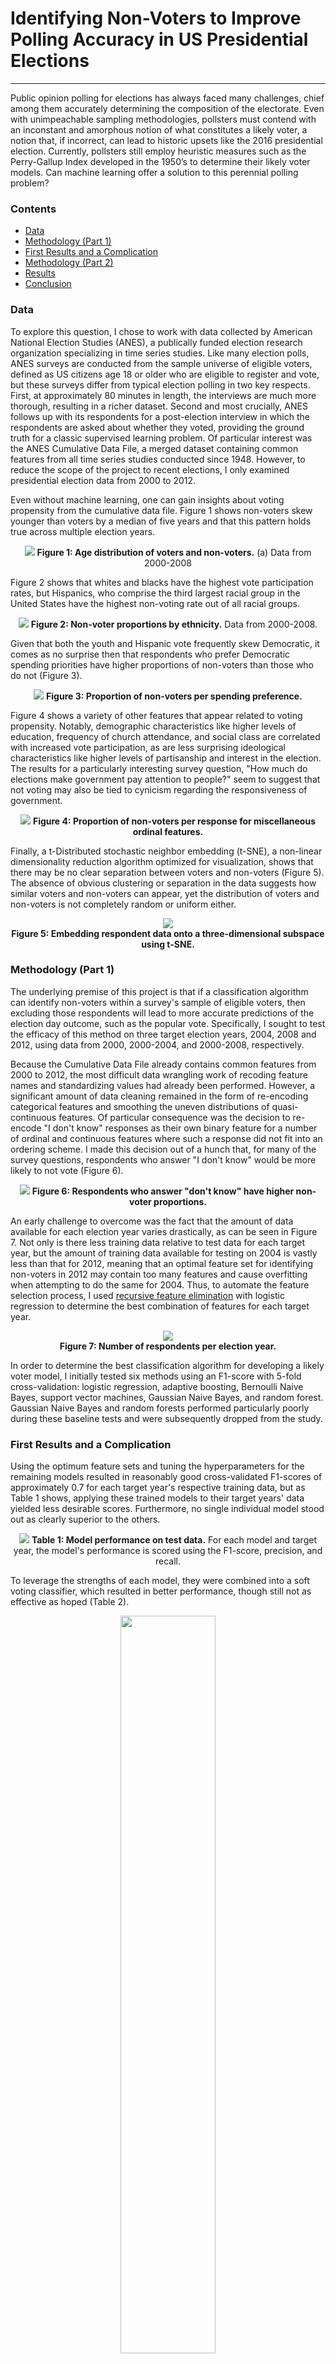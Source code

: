 # Identifying Non-Voters to Improve Polling Accuracy in US Presidential Elections
---
Public opinion polling for elections has always faced many challenges, chief among them accurately determining the composition of the electorate. Even with unimpeachable sampling methodologies, pollsters must contend with an inconstant and amorphous notion of what constitutes a likely voter, a notion that, if incorrect, can lead to historic upsets like the 2016 presidential election. Currently, pollsters still employ heuristic measures such as the Perry-Gallup Index developed in the 1950’s to determine their likely voter models. Can machine learning offer a solution to this perennial polling problem?

### Contents

- [Data](#data)
- [Methodology (Part 1)](#methodology-part-1)
- [First Results and a Complication](#first-results-and-a-complication)
- [Methodology (Part 2)](#methodology-part-2)
- [Results](#results)
- [Conclusion](#conclusion)

### Data
To explore this question, I chose to work with data collected by American National Election Studies (ANES), a publically funded election research organization specializing in time series studies. Like many election polls, ANES surveys are conducted from the sample universe of eligible voters, defined as US citizens age 18 or older who are eligible to register and vote, but these surveys differ from typical election polling in two key respects. First, at approximately 80 minutes in length, the interviews are much more thorough, resulting in a richer dataset. Second and most crucially, ANES follows up with its respondents for a post-election interview in which the respondents are asked about whether they voted, providing the ground truth for a classic supervised learning problem. Of particular interest was the ANES Cumulative Data File, a merged dataset containing common features from all time series studies conducted since 1948. However, to reduce the scope of the project to recent elections, I only examined presidential election data from 2000 to 2012.

Even without machine learning, one can gain insights about voting propensity from the cumulative data file. Figure 1 shows non-voters skew younger than voters by a median of five years and that this pattern holds true across multiple election years.

<p align='center'>
  <img src='project-report/images/age.png'>
  <b>Figure 1: Age distribution of voters and non-voters.</b>
                (a) Data from 2000-2008
</p>

Figure 2 shows that whites and blacks have the highest vote participation rates, but Hispanics, who comprise the third largest racial group in the United States have the highest non-voting rate out of all racial groups.

<p align='center'>
  <img src='project-report/images/categorical_race.png'>
  <b>Figure 2: Non-voter proportions by ethnicity.</b>
                Data from 2000-2008.
</p>

Given that both the youth and Hispanic vote frequently skew Democratic, it comes as no surprise then that respondents who prefer Democratic spending priorities have higher proportions of non-voters than those who do not (Figure 3).

<p align='center'>
  <img src='project-report/images/ordinal_spending.png'>
  <b>Figure 3: Proportion of non-voters per spending preference.</b>
</p>

Figure 4 shows a variety of other features that appear related to voting propensity. Notably, demographic characteristics like higher levels of education, frequency of church attendance, and social class are correlated with increased vote participation, as are less surprising ideological characteristics like higher levels of partisanship and interest in the election. The results for a particularly interesting survey question, "How much do elections make government pay attention to people?" seem to suggest that not voting may also be tied to cynicism regarding the responsiveness of government.

<p align='center'>
  <img src='project-report/images/ordinal_other.png'>
  <b>Figure 4: Proportion of non-voters per response for miscellaneous ordinal features.</b>
</p>

Finally, a t-Distributed stochastic neighbor embedding (t-SNE), a non-linear dimensionality reduction algorithm optimized for visualization, shows that there may be no clear separation between voters and non-voters (Figure 5). The absence of obvious clustering or separation in the data suggests how similar voters and non-voters can appear, yet the distribution of voters and non-voters is not completely random or uniform either.

<p align='center'>
  <img src='project-report/images/tsne.png'>
  <br/>
  <b>Figure 5: Embedding respondent data onto a three-dimensional subspace using t-SNE.</b>
</p>

### Methodology (Part 1)
The underlying premise of this project is that if a classification algorithm can identify non-voters within a survey's sample of eligible voters, then excluding those respondents will lead to more accurate predictions of the election day outcome, such as the popular vote. Specifically, I sought to test the efficacy of this method on three target election years, 2004, 2008 and 2012, using data from 2000, 2000-2004, and 2000-2008, respectively.

Because the Cumulative Data File already contains common features from 2000 to 2012, the most difficult data wrangling work of recoding feature names and standardizing values had already been performed. However, a significant amount of data cleaning remained in the form of re-encoding categorical features and smoothing the uneven distributions of quasi-continuous features. Of particular consequence was the decision to re-encode "I don't know" responses as their own binary feature for a number of ordinal and continuous features where such a response did not fit into an ordering scheme. I made this decision out of a hunch that, for many of the survey questions, respondents who answer "I don't know" would be more likely to not vote (Figure 6).

<p align='center'>
  <img src='project-report/images/ordinal_dk.png'>
  <b>Figure 6: Respondents who answer "don't know" have higher non-voter proportions.</b>
</p>

An early challenge to overcome was the fact that the amount of data available for each election year varies drastically, as can be seen in Figure 7. Not only is there less training data relative to test data for each target year, but the amount of training data available for testing on 2004 is vastly less than that for 2012, meaning that an optimal feature set for identifying non-voters in 2012 may contain too many features and cause overfitting when attempting to do the same for 2004. Thus, to automate the feature selection process, I used [recursive feature elimination](http://scikit-learn.org/stable/modules/generated/sklearn.feature_selection.RFECV.html) with logistic regression to determine the best combination of features for each target year.

<p align='center'>
    <img src='project-report/images/num_respondents_by_year.png'>
    <br/>
    <b>Figure 7: Number of respondents per election year.</b>
</p>

In order to determine the best classification algorithm for developing a likely voter model, I initially tested six methods using an F1-score with 5-fold cross-validation: logistic regression, adaptive boosting, Bernoulli Naive Bayes, support vector machines, Gaussian Naive Bayes, and random forest. Gaussian Naive Bayes and random forests performed particularly poorly during these baseline tests and were subsequently dropped from the study.

### First Results and a Complication

Using the optimum feature sets and tuning the hyperparameters for the remaining models resulted in reasonably good cross-validated F1-scores of approximately 0.7 for each target year's respective training data, but as Table 1 shows, applying these trained models to their target years' data yielded less desirable scores. Furthermore, no single individual model stood out as clearly superior to the others.

<p align='center'>
    <img src='project-report/images/table_1.png'>
    <b>Table 1: Model performance on test data.</b>
    For each model and target year, the model's performance is scored using the F1-score, precision, and recall.
</p>

To leverage the strengths of each model, they were combined into a soft voting classifier, which resulted in better performance, though still not as effective as hoped (Table 2).

<p align='center'>
    <img src='project-report/images/table_2.png' width='55%'>
    <br/>
    <b>Table 2: Soft voting classifier performance on training and test data.</b>
    For each target the year, the training data consists of all respondents from previous years no earlier than 2000.
</p>

In assessing why the models did not perform better in classifying non-voters and voters, I discovered that the ground truth of the ANES surveys may in fact be unreliable. Figure 8 shows that the voter turnout as measured by the ANES is consistently almost 0.2 higher than that measured by the well-respected [United States Election Project](http://www.electproject.org/national-1789-present), suggesting that ANES voter turnout data is severely inflated and likely a result of [social desirability bias](https://en.wikipedia.org/wiki/Social_desirability_bias). This means that a significant proportion of respondents likely claimed to have voted despite not voting, and therefore it would come as no surprise that any model attempting to classify respondents by vote participation would struggle to do so accurately.

<p align='center'>
    <img src='project-report/images/voter_turnout.png'>
    <br/>
    <b>Figure 8: Voter turnout data differs by source.</b>
    According to the United States Elections Project, between 0.54 and 0.62 of the VEP has participated in national elections from 2000 to 2008. However, according to ANES, this range is from 0.72 to 0.78.
</p>

### Methodology (Part 2)
Although the ANES survey's ground truth of whether respondents voted may be unreliable, it is only the case for one class of categories. That is, I expected a respondent claiming to have voted despite not voting to be far more common than a respondent claiming to have not voted despite actually voting. Furthermore, a respondent who voted despite claiming no intention to vote would have no recorded candidate preference and could not be included in a survey-based prediction. Thus, I assumed the ground truth for those respondents labeled as non-voters to be reliable even if the same could not be said for those labeled as voters.

Because of this assumption, I rigged the models to aggressively identify as many non-voters as they could even if it resulted in a far greater likelihood of classifying voters as non-voters (within reasonable limits); after all, they may only be professed voters. If we consider non-voters as positive cases and voters as negative cases, this meant developing a model with a high recall, which was obtained by lowering the threshold for a positive classification. That is, if the probability that a respondent is a non-voter (as determined by the model's algorithm) was above a certain threshold, that respondent would be classified as a non-voter. Thus, a lower threshold meant more respondents classified as non-voters, resulting in an increase in both true and false positives.

After a model was trained from the target year's corresponding training data, its classification threshold was optimized to predict on the training data with a recall of 0.8, and the model was applied to the target year's data to generate vote/non-vote predictions. Admittedly, I chose the recall value of 0.8 arbitrarily, but it was based on the following intuition: requiring a model to correctly classify all positive cases (resulting in a recall of 1.0) would require a threshold so low as to be meaningless, yet a model with too low a recall would not have an inclusive enough picture of what constitutes a potential non-voter.

Conceptually, lowering the threshold to increase recall is akin to instructing the model to broaden its search for non-voters. The higher the resulting recall, the more complete a model's picture of what a non-voter looks like. With this broader picture, the model also identifies as non-voters those respondents who claim to have voted but display traits far too similar to those who have not. In this way, the model accounts for the suspiciously high proportion of respondents claiming to have voted.

### Results

Because the soft voting classifers yielded the best F1-scores for each target year's respective training data, they were used to generate vote/non-vote classifications in the model-based prediction. Figure 9 shows that the survey-based predictions using ANES data consistently overestimated the proportion of votes for the Democratic and third party candidates while underestimating that of the Republican candidate. By correcting down the share of votes for the Democratic and third party candidate and correcting up that for the Republican candidate, the model-based method consistently produced more accurate predictions.

<p align='center'>
    <img src='project-report/images/survey_model_error.png'>
    <b>Figure 9: Actual and predicted popular vote results and corresponding errors.</b>
    The left plots show the proportion of voters that voted for each presidential candidate according to actual popular vote data, a survey-based prediction, and a model-based prediction. The right plots show the errors of the two predictive methods measured against the actual popular vote.
</p>

That the model-based prediction lowers the Democratic candidate's vote share while raising that of the Republican candidate's strongly suggests that respondents who prefer the Democratic candidate have a lower voting propensity and reinforces earlier findings showing that non-voters tend to favor Democratic spending priorities. In fact, Figure 4 shows that self-identified Democrats have a non-voting rate of 4% more than Republicans, unsurprising given that major components of the Democratic coalition, such as young adults, non-religous adults, and non-black minorities, are characterized by low vote participation. I expected non-voters to skew less Democratic in elections where the Democratic won the presidency, but based on the model's corrective tendencies, this behavior appears to have remained the same in 2008 and 2012 when Barack Obama, the Democratic candidate, won both presidential elections.

Oftentimes correctly predicting the margin by which one candidate leads another is more important than predicting absolute proportions, and here the model-based predictions were also consistently more accurate than survey-based predictions (Figure 10). In particular, a survey-based prediction using the ANES data would have projected a narrow popular vote win for Democratic presidential candidate John Kerry in the 2004 election, and in fact most polls leading up to election day were projecting a similar result. However, filtering out predicted non-voters resulted in a model-based prediction that correctly projected a popular vote win for President George W. Bush, the Republican incumbent at the time.

<p align='center'>
    <img src='project-report/images/margin.png'>
    <br/>
    <b>Figure 10: Actual and predicted popular vote margins.</b>
    The margin is calculated as the proportion of votes cast for the Republican candidate subtracted from the proportion of votes cast for the Democratic candidate.
</p>

While the results showed that using a soft voting classifier to filter out likely non-voters produced superior performance than relying on survey data alone, they came with the caveat that the model's positive classification threshold was altered to yield an arbitrary recall value of 0.8 on the training data. This begged the question of how sensitive model-based predictions were to different recall values. Figure 11 shows how the vote proportion predictions for each target year changes with respect to recall. A recall of 0.0 corresponds to a positive classification threshold of 1.0. That is, only those respondents for whom the model assigned a non-voting probability of 1.0 were classified as non-voters and thus had their voting intent discounted from the vote prediction. But because the model never assigned a non-vote probability of 1.0 to any respondent, a recall of 0.0 essentially reproduced the survey-based prediction.

<p align='center'>
    <img src='project-report/images/recall.png'>
    <b>Figure 11: Effect of training recall on predicted vote results.</b>
                The crosses indicate the recall and vote proportion for which a perfect prediction was made.
</p>

For 2004, a training recall of 0.8 happened to be quite a good value as it led to a prediction quite close to the Democratic candidate's actual vote share. Furthermore, the model's predictions were rather stable and reasonably accurate for a relatively large range of recall values. From recalls of 0.6 to 0.95, the model would have accurately projected the George W. Bush the winner of the popular vote despite survey data suggesting the contrary, and within this range, the model's predictions for the Democratic and Republican shares of the popular vote never deviated too far from the actual result.

For predicting the 2008 popular vote, a training recall of greater than 0.6 was required for the effects of the model to be visible. Any training recall from within the range of 0.65 and 0.95 generated an improvement over the survey-based prediction, and once again, a training recall of 0.8 appears to have worked well. Notably, the recall value necessary for a correct prediction of the Democratic share of the vote was quite close, within 0.07, to that for the Republican share.

Of the three target years tested, the model's performance with respect to training recall was least stable for 2012. Whereas the models for previous presidential elections yielded training recall ranges for which the predicted vote shares for Democrats and Republicans do not deviate too much, the model for 2012 had no such range.

<p align='center'>
    <img src='project-report/images/recall_margin.png'>
    <br/>
    <b>Figure 12: Effect of training recall on predicted vote margin.</b>
    The margin is calculated as the proportion of votes cast for the Republican candidate substracted from the proportion of votes cast for the Democratic candidate. The crosses indicate the recall and margin for which a perfect prediction was made.
</p>

Finally, examining how different values for training recall affect the popular vote margins showed that  recall values between 0.6 and 0.9 reliably resulted in more accurate predictions of the vote margin for all three election years (Figure 11). Thus, while the favorable results presented earlier relied on choosing an arbitrary recall of 0.8, selecting a different recall value from within a relatively wide range of 0.6 to 0.9 would have produced improved predictions as well. This shows that using a modified soft voting classifier to filter out likely non-voters was an effective method for refining a poll's accuracy and was robust against varying assumptions about appropriate training recall conditions.

### Conclusion

In investigating the effectiveness of using machine learning techniques to classify voters and non-voters, I found that while no single model stood out definitively as the most effective for classifying voters and non-voters, models taken in combination via a soft voting classifier yielded the highest F1-scores on test data from 2008 and 2012. Furthermore, modifying these soft voting classifiers to account for respondents' social desirability bias and then using them to identify and exclude non-voters from the survey samples resulted in significantly more accurate predictions of the US presidential election popular vote for 2004, 2008, and 2012.

Broadly speaking, I consider this project an initial proof of concept: that machine learning can be applied to national election surveys to enhance their accuracy in predicting the popular vote. Practically, however, accurately predicting the national popular vote is of limited use as American presidential elections are decided not by who wins the most votes but rather who wins the electoral college. Thus, whether this same method yields similar results for state-wide and local elections remains a crucial but unanswered question.

Many pollsters currently develop likely voter models using the Perry-Gallup likely voter index, in which the respondent's answers to seven questions determine whether they are classified as likely voters. Because the ANES survey was not meant to be an election poll but rather a broader study, it does not include a complete set of Perry-Gallup questions. Yet another avenue for further study, then, is how a machine learning method of identifying non-voters compares with traditional methods of determining the likelihood to vote.

Given the importance of polling to news organizations in gauging public sentiment and to candidates when devising campaign strategies, the continuing difficulty of developing likely voter models presents a prime opportunity for the application of machine learning techniques. This project demonstates just one instance in which machine learning can provide better polling results, and I hope others are encouraged to test this study's reproducibility with different voter files as well as extend and improve upon it with even more powerful methods.